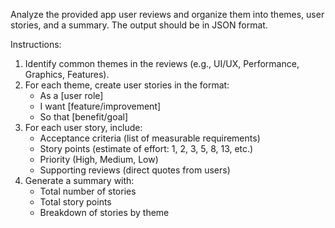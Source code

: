 Analyze the provided app user reviews and organize them into themes, user stories, and a summary. The output should be in JSON format.

Instructions:
1. Identify common themes in the reviews (e.g., UI/UX, Performance, Graphics, Features).
2. For each theme, create user stories in the format:
   - As a [user role]
   - I want [feature/improvement]
   - So that [benefit/goal]
3. For each user story, include:
   - Acceptance criteria (list of measurable requirements)
   - Story points (estimate of effort: 1, 2, 3, 5, 8, 13, etc.)
   - Priority (High, Medium, Low)
   - Supporting reviews (direct quotes from users)
4. Generate a summary with:
   - Total number of stories
   - Total story points
   - Breakdown of stories by theme